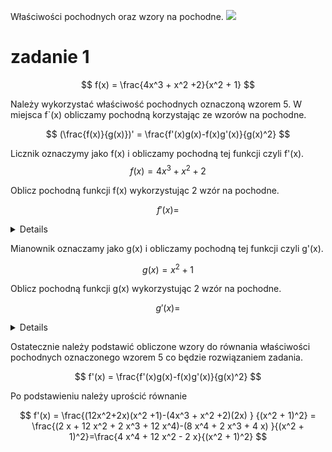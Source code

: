 Właściwości pochodnych oraz wzory na pochodne.
![](https://static.docsity.com/documents_first_pages/2020/07/16/7458de6d69b0072f0b22ec52baf0ff9e.png)

# zadanie 1

$$
f(x) = \frac{4x^3 + x^2 +2}{x^2 + 1}
$$

Należy wykorzystać właściwość pochodnych oznaczoną wzorem 5. W miejsca f`(x) obliczamy pochodną korzystając ze wzorów na pochodne.

$$
(\frac{f(x)}{g(x)})' = \frac{f'(x)g(x)-f(x)g'(x)}{g(x)^2}
$$


Licznik oznaczymy jako f(x) i obliczamy pochodną tej funkcji czyli f'(x). 
$$
f(x) = 4x^3 + x^2 +2
$$

Oblicz pochodną funkcji f(x) wykorzystując 2 wzór na pochodne.

$$
f'(x) =
$$

<details>

$$
f'(x) = 12x^2+2x
$$

</details>

Mianownik oznaczamy jako g(x) i obliczamy pochodną tej funkcji czyli g'(x).

$$
g(x) = x^2 +1
$$

Oblicz pochodną funkcji g(x) wykorzystując 2 wzór na pochodne.

$$
g'(x) =
$$

<details>

$$
g'(x) = 2x
$$

</details>

Ostatecznie należy podstawić obliczone wzory do równania właściwości pochodnych oznaczonego wzorem 5 co będzie rozwiązaniem zadania.

$$
f'(x) = \frac{f'(x)g(x)-f(x)g'(x)}{g(x)^2}
$$

Po podstawieniu należy uprościć równanie

$$
f'(x) = \frac{(12x^2+2x)(x^2 +1)-(4x^3 + x^2 +2)(2x) } {(x^2 + 1)^2} =
\frac{(2 x + 12 x^2 + 2 x^3 + 12 x^4)-(8 x^4 + 2 x^3 + 4 x) }{(x^2 + 1)^2}=\frac{4 x^4 + 12 x^2 - 2 x}{(x^2 + 1)^2}
$$
